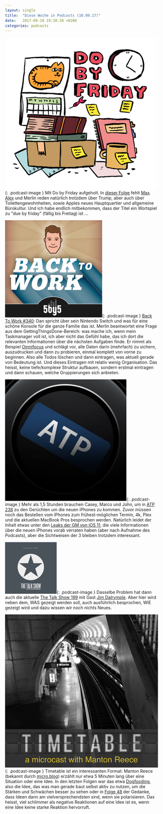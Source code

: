 ```yaml
---
layout: single
title:  "Diese Woche in Podcasts (10.09.17)"
date:   2017-09-10 19:30:38 +0200
categories: podcasts
---
```

![Do by friday](/assets/images/do_by_friday.jpg){: .podcast-image } Mit Do by Friday aufgeholt. In [dieser Folge](https://dobyfriday.com/episodes/fa9052c0/my-lady-wad) fehlt [Max](https://twitter.com/maxtemkin). [Alex](https://twitter.com/AlexCox) und Merlin reden natürlich trotzdem über Trump, aber auch über Toilettengewohnheiten, sowie Apples neues Hauptquartier und allgemeine Bürokultur. Und ich habe endlich mitbekommen, dass der Titel ein Wortspiel zu "due by friday" (fällig bis Freitag) ist ...

![B2W](/assets/images/b2w_quarter.jpg){: .podcast-image } [Back To Work #340](https://5by5.tv/b2w/340): Dan spricht über sein Nintendo Switch und was für eine schöne Konsole für die ganze Familie das ist. Merlin beantwortet eine Frage aus dem GettingThingsDone-Bereich: was mache ich, wenn mein Taskmanager voll ist, ich aber nicht das Gefühl habe, das ich dort die relevanten Informationen über die nächsten Aufgaben finde. Er nimmt als Beispiel [Omnifocus](https://www.omnigroup.com/omnifocus) und schlägt vor, alle Daten darin (mehrfach) zu sichern, auszudrucken und dann zu probieren, einmal komplett von vorne zu beginnen. Also alle Todos löschen und dann eintragen, was aktuell gerade von Bedeutung ist. Und dieses Eintragen mit relativ wenig Organisation. Das heisst, keine tiefe/komplexe Struktur aufbauen, sondern erstmal eintragen und dann schauen, welche Gruppierungen sich anbieten. 

![ATP](/assets/images/atp_400x400.jpg){: .podcast-image } Mehr als 1,5 Stunden brauchen Casey, Marco und John, um in [ATP 238](http://atp.fm/episodes/238) zu den Gerüchten um die neuen iPhones zu kommen. Zuvor müssen noch das Bestellen vom iPhones zum frühest-möglichen Termin, 4k, Plex und die aktuellen MacBook Pros besprochen werden. Natürlich leidet der Inhalt etwas unter den [Leaks der GM von iOS 11](https://www.macrumors.com/2017/09/09/ios-11-golden-master-leaked/), die viele Informationen über die neuen iPhones vorab verraten haben (aber nach Aufnahme des Podcasts), aber die Sichtweisen der 3 bleiben trotzdem interessant. 

![The Talk Show](/assets/images/talkshow_170x170bb.jpg){: .podcast-image } Dasselbe Problem hat dann auch die aktuelle [The Talk Show 199](https://daringfireball.net/thetalkshow/2017/09/10/ep-199) mit Gast [Jim Dalrymple](https://www.loopinsight.com/). Aber hier wird neben dem, WAS gezeigt werden soll, auch ausführlich besprochen, WIE gezeigt wird und dazu wissen wir noch nichts Neues.  

![Timetable](/assets/images/timetable.png){: .podcast-image } Timetable ist ein interessanten Format: Manton Reece (bekannt durch [micro.blog](https://micro.blog/)) erzählt nur etwa 5 Minuten lang über eine Situation oder eine Idee. In den letzten Folgen war das etwa [Dogfooding](http://timetable.manton.org/2017/09/episode-47-dogfooding/), also die Idee, das was man gerade baut selbst aktiv zu nutzen, um die Stärken und Schwächen besser zu sehen oder in [Folge 48](http://timetable.manton.org/2017/09/episode-48-polarizing/) der Gedanke, dass Ideen dann am vielversprechendsten sind, wenn sie polarisieren. Das heisst, viel schlimmer als negative Reaktionen auf eine Idee ist es, wenn eine Idee keine starke Reaktion hervorruft.
